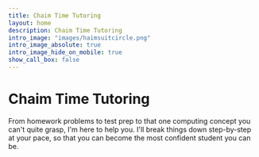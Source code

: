 ```yaml
---
title: Chaim Time Tutoring
layout: home
description: Chaim Time Tutoring
intro_image: "images/haimsuitcircle.png"
intro_image_absolute: true
intro_image_hide_on_mobile: true
show_call_box: false
---
```


# Chaim Time Tutoring

From homework problems to test prep to that one computing concept you can't quite grasp, I'm here to help you. I'll break things down step-by-step at your pace, so that you can become the most confident student you can be. 
